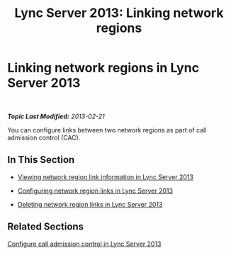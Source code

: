 ﻿---
title: 'Lync Server 2013: Linking network regions'
TOCTitle: Linking network regions
ms:assetid: 5ba6c80a-4124-437f-b57a-8d10534cf209
ms:mtpsurl: https://technet.microsoft.com/en-us/library/JJ688070(v=OCS.15)
ms:contentKeyID: 49733662
ms.date: 07/23/2014
mtps_version: v=OCS.15
---

<div data-xmlns="http://www.w3.org/1999/xhtml">

<div class="topic" data-xmlns="http://www.w3.org/1999/xhtml" data-msxsl="urn:schemas-microsoft-com:xslt" data-cs="http://msdn.microsoft.com/en-us/">

<div data-asp="http://msdn2.microsoft.com/asp">

# Linking network regions in Lync Server 2013

</div>

<div id="mainSection">

<div id="mainBody">

<span> </span>

_**Topic Last Modified:** 2013-02-21_

You can configure links between two network regions as part of call admission control (CAC).

<div>

## In This Section

  - [Viewing network region link information in Lync Server 2013](lync-server-2013-viewing-network-region-link-information.md)

  - [Configuring network region links in Lync Server 2013](lync-server-2013-configuring-network-region-links.md)

  - [Deleting network region links in Lync Server 2013](lync-server-2013-deleting-network-region-links.md)

</div>

<div>

## Related Sections

[Configure call admission control in Lync Server 2013](lync-server-2013-configure-call-admission-control.md)

</div>

</div>

<span> </span>

</div>

</div>

</div>

